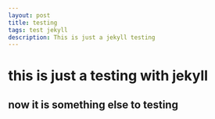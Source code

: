 ```yaml
---
layout: post
title: testing
tags: test jekyll
description: This is just a jekyll testing
---
```

# this is just a testing with jekyll

## now it is something else to testing